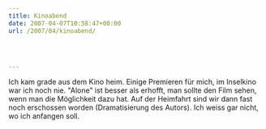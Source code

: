 ```yaml
---
title: Kinoabend
date: 2007-04-07T10:58:47+00:00
url: /2007/04/kinoabend/




---
```

Ich kam grade aus dem Kino heim. Einige Premieren für mich, im Inselkino war ich noch nie. "Alone" ist besser als erhofft, man sollte den Film sehen, wenn man die Möglichkeit dazu hat. Auf der Heimfahrt sind wir dann fast noch erschossen worden (Dramatisierung des Autors). Ich weiss gar nicht, wo ich anfangen soll.
